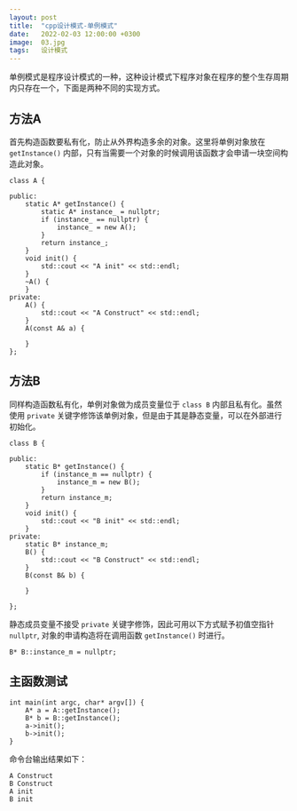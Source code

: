 ```yaml
---
layout: post
title:  "cpp设计模式-单例模式"
date:   2022-02-03 12:00:00 +0300
image:  03.jpg
tags:   设计模式
---
```


单例模式是程序设计模式的一种，这种设计模式下程序对象在程序的整个生存周期内只存在一个，下面是两种不同的实现方式。

## 方法A
首先构造函数要私有化，防止从外界构造多余的对象。这里将单例对象放在 ```getInstance()``` 内部，只有当需要一个对象的时候调用该函数才会申请一块空间构造此对象。
```
class A {

public:
	static A* getInstance() {
		static A* instance_ = nullptr;
		if (instance_ == nullptr) {
			instance_ = new A();
		}
		return instance_;
	}
	void init() {
		std::cout << "A init" << std::endl;
	}
	~A() {
	}
private:
	A() {
		std::cout << "A Construct" << std::endl;
	}
	A(const A& a) {

	}
};
```
## 方法B
同样构造函数私有化，单例对象做为成员变量位于 ```class B``` 内部且私有化。虽然使用 ```private``` 关键字修饰该单例对象，但是由于其是静态变量，可以在外部进行初始化。
```
class B {

public:
	static B* getInstance() {
		if (instance_m == nullptr) {
			instance_m = new B();
		}
		return instance_m;
	}
	void init() {
		std::cout << "B init" << std::endl;
	}
private:
	static B* instance_m;
	B() {
		std::cout << "B Construct" << std::endl;
	}
	B(const B& b) {

	}

};
```
静态成员变量不接受 ```private``` 关键字修饰，因此可用以下方式赋予初值空指针 ```nullptr```, 对象的申请构造将在调用函数 ```getInstance()``` 时进行。
```
B* B::instance_m = nullptr;
```

## 主函数测试

```
int main(int argc, char* argv[]) {
	A* a = A::getInstance();
	B* b = B::getInstance();
	a->init();
	b->init();
}
```
命令台输出结果如下：
```
A Construct
B Construct
A init
B init
```
